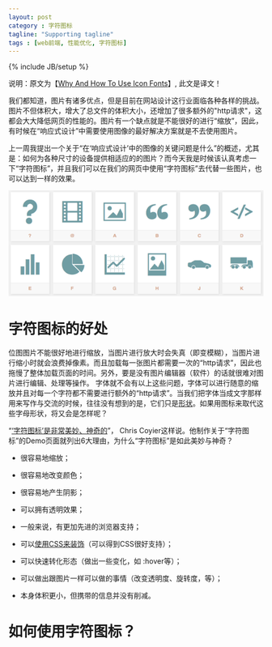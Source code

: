 ```yaml
---
layout: post
category : 字符图标
tagline: "Supporting tagline"
tags : [web前端, 性能优化, 字符图标]
---
```


{% include JB/setup %}

说明：原文为【[Why And How To Use Icon Fonts](http://www.vanseodesign.com/web-design/icon-fonts/)】, 此文是译文！

我们都知道，图片有诸多优点，但是目前在网站设计这行业面临各种各样的挑战。图片不但体积大，增大了总文件的体积大小，还增加了很多额外的"http请求"，这都会大大降低网页的性能的。图片有一个缺点就是不能很好的进行“缩放”，因此，有时候在“响应式设计”中需要使用图像的最好解决方案就是不去使用图片。

上一周我提出一个关于“在‘响应式设计’中的图像的关键问题是什么”的概述，尤其是：如何为各种尺寸的设备提供相适应的的图片？而今天我是时候该认真考虑一下“字符图标”，并且我们可以在我们的网页中使用“字符图标”去代替一些图片，也可以达到一样的效果。

<!--break-->

[![图片 : sosa](./img/sosa.png)](http://tenbytwenty.com/?xxxx_posts=sosa)

# 字符图标的好处
位图图片不能很好地进行缩放，当图片进行放大时会失真（即变模糊），当图片进行缩小时就会浪费掉像素。而且加载每一张图片都需要一次的“http请求”，因此也拖慢了整体加载页面的时间。另外，要是没有图片编辑器（软件）的话就很难对图片进行编辑、处理等操作。
字体就不会有以上这些问题，字体可以进行随意的缩放并且对每一个字符都不需要进行额外的“http请求”。当我们把字体当成文字那样用来写作与交流的时候，往往没有想到的是，它们只是[形状](http://www.vanseodesign.com/web-design/form-surface-volume/)。如果用图标来取代这些字母形状，将又会是怎样呢？

“[‘字符图标’是非常美妙、神奇的](http://css-tricks.com/examples/IconFont/)”， Chris Coyier这样说。他制作关于“字符图标”的Demo页面就列出6大理由，为什么“字符图标”是如此美妙与神奇？

+ 很容易地缩放；

+ 很容易地改变颜色；

+ 很容易地产生阴影；

+ 可以拥有透明效果；

+ 一般来说，有更加先进的浏览器支持；


+ 可以[使用CSS来装饰](http://www.vanseodesign.com/css/thoughts-on-building-a-typographic-stylesheet/)（可以得到CSS很好支持）；

+ 可以快速转化形态（做出一些变化，如 :hover等）；

+ 可以做出跟图片一样可以做的事情（改变透明度、旋转度，等）；

+ 本身体积更小，但携带的信息并没有削减。

# 如何使用字符图标？








